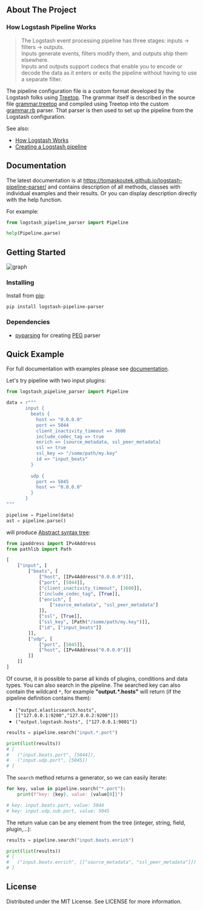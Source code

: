 ## About The Project

### How Logstash Pipeline Works
> The Logstash event processing pipeline has three stages: inputs → filters → outputs.\
> Inputs generate events, filters modify them, and outputs ship them elsewhere.\
> Inputs and outputs support codecs that enable you to encode or decode the data as it enters or exits the pipeline without having to use a separate filter.

The pipeline configuration file is a custom format developed by the Logstash folks using [Treetop](https://cjheath.github.io/treetop/syntactic_recognition.html).
The grammar itself is described in the source file [grammar.treetop](https://github.com/elastic/logstash/tree/v8.11.1/logstash-core/lib/logstash/config/grammar.treetop) and compiled using Treetop into the custom [grammar.rb](https://github.com/elastic/logstash/blob/v8.11.1/logstash-core/lib/logstash/config/grammar.rb) parser.
That parser is then used to set up the pipeline from the Logstash configuration.

See also:
- [How Logstash Works](https://www.elastic.co/guide/en/logstash/current/pipeline.html)
- [Creating a Logstash pipeline](https://www.elastic.co/guide/en/logstash/current/configuration.html)


## Documentation

The latest documentation is at https://tomaskoutek.github.io/logstash-pipeline-parser/ and contains description of all methods, classes with individual examples and their results. 
Or you can display description directly with the help function.

For example:

```python
from logstash_pipeline_parser import Pipeline

help(Pipeline.parse)
```

## Getting Started

![graph](./doc/graphviz.png "Plugins tree")

### Installing

Install from [pip](https://pypi.org/project/logstash-pipeline-parser/):

```
pip install logstash-pipeline-parser
```

### Dependencies
- [pyparsing](https://github.com/pyparsing/pyparsing) for creating [PEG](https://en.wikipedia.org/wiki/Parsing_expression_grammar) parser

## Quick Example

For full documentation with examples please see [documentation](https://tomaskoutek.github.io/logstash-pipeline-parser/).

Let's try pipeline with two input plugins: 

```python
from logstash_pipeline_parser import Pipeline

data = r"""
       input {
         beats {
           host => "0.0.0.0"
           port => 5044
           client_inactivity_timeout => 3600
           include_codec_tag => true
           enrich => [source_metadata, ssl_peer_metadata]
           ssl => true
           ssl_key => "/some/path/my.key"
           id => "input_beats"
         }
         
         udp {
           port => 5045
           host => "0.0.0.0"
         }
       }
"""

pipeline = Pipeline(data)
ast = pipeline.parse()
```

will produce [Abstract syntax tree](https://en.wikipedia.org/wiki/Abstract_syntax_tree):

```python
from ipaddress import IPv4Address
from pathlib import Path

[
    ["input", [
        ["beats", [
            ["host", [IPv4Address("0.0.0.0")]], 
            ["port", [5044]], 
            ["client_inactivity_timeout", [3600]], 
            ["include_codec_tag", [True]], 
            ["enrich", [
                ["source_metadata", "ssl_peer_metadata"]
            ]], 
            ["ssl", [True]], 
            ["ssl_key", [Path("/some/path/my.key")]], 
            ["id", ["input_beats"]]
        ]], 
        ["udp", [
            ["port", [5045]], 
            ["host", [IPv4Address("0.0.0.0")]]
        ]]
    ]]
]

```
Of course, it is possible to parse all kinds of plugins, conditions and data types.
You can also search in the pipeline. The searched key can also contain the wildcard `*`, for example **"output.\*.hosts"** will return
(if the pipeline definition contains them):

- `("output.elasticsearch.hosts", [["127.0.0.1:9200","127.0.0.2:9200"]])`
- `("output.logstash.hosts", ["127.0.0.1:9801"])`


```python
results = pipeline.search("input.*.port")

print(list(results))
# [
#   ("input.beats.port", [5044]), 
#   ("input.udp.port", [5045])
# ]
```

The `search` method returns a generator, so we can easily iterate:

```python
for key, value in pipeline.search("*.port"):
    print(f"key: {key}, value: {value[0]}")

# key: input.beats.port, value: 5044
# key: input.udp.sub.port, value: 5045
```

The return value can be any element from the tree (integer, string, field, plugin,...):

```python
results = pipeline.search("input.beats.enrich")

print(list(results))
# [
#   ("input.beats.enrich", [["source_metadata", "ssl_peer_metadata"]])
# ]
```


## License

Distributed under the MIT License. See LICENSE for more information.
